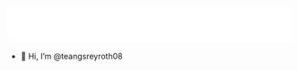 ![](https://github.com/teangsreyroth/teangsreyroth/blob/main/name.svg)
- 👋 Hi, I’m @teangsreyroth08
<!--- 👀 I’m interested in ...
- 🌱 I’m currently learning ...
- 💞️ I’m looking to collaborate on ...
- 📫 How to reach me ...
--->

<!---
teangsreyroth08/teangsreyroth08 is a ✨ special ✨ repository because its `README.md` (this file) appears on your GitHub profile.
You can click the Preview link to take a look at your changes.
--->
